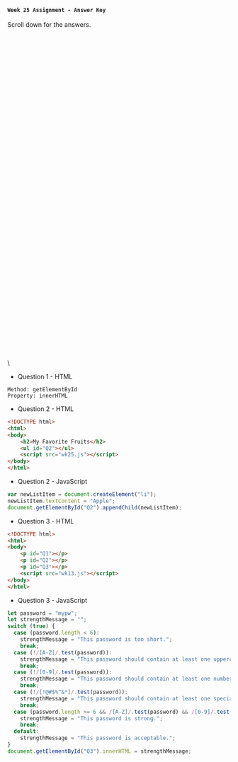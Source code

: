 **`Week 25 Assignment - Answer Key`**
\
\
Scroll down for the answers.
\
\
\
\
\
\
\
\
\
\
\
\
\
\
\
\
\
\
\
\
\
\
\
\
\
\
\
\
\
\
\
\
\
\
\
\
\
\
\
\
\
\
\
\
\
\

- Question 1 - HTML
```
Method: getElementById
Property: innerHTML
```

- Question 2 - HTML
```html
<!DOCTYPE html>
<html>
<body>
    <h2>My Favorite Fruits</h2>
    <ul id="Q2"></ul>
    <script src="wk25.js"></script>
</body>
</html>
```
- Question 2 - JavaScript
```js
var newListItem = document.createElement("li");
newListItem.textContent = "Apple";
document.getElementById("Q2").appendChild(newListItem);
```
- Question 3 - HTML
```html
<!DOCTYPE html>
<html>
<body>
    <p id="Q1"></p>
    <p id="Q2"></p>
    <p id="Q3"></p>
    <script src="wk13.js"></script>  
</body>
</html>
```
- Question 3 - JavaScript
```js
let password = "mypw";
let strengthMessage = "";
switch (true) {
  case (password.length < 6):
    strengthMessage = "This password is too short.";
    break;
  case (!/[A-Z]/.test(password)):
    strengthMessage = "This password should contain at least one uppercase letter.";
    break;
  case (!/[0-9]/.test(password)):
    strengthMessage = "This password should contain at least one number.";
    break;
  case (!/[!@#$%^&*]/.test(password)):
    strengthMessage = "This password should contain at least one special character.";
    break;
  case (password.length >= 6 && /[A-Z]/.test(password) && /[0-9]/.test(password) && /[!@#$%^&*]/.test(password)):
    strengthMessage = "This password is strong.";
    break;
  default:
    strengthMessage = "This password is acceptable.";
}
document.getElementById("Q3").innerHTML = strengthMessage;
```
